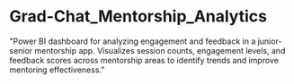 # Grad-Chat_Mentorship_Analytics
"Power BI dashboard for analyzing engagement and feedback in a junior-senior mentorship app. Visualizes session counts, engagement levels, and feedback scores across mentorship areas to identify trends and improve mentoring effectiveness."
